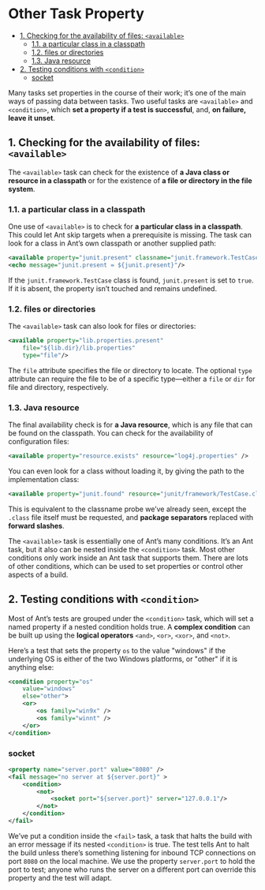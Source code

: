 # Other Task Property

<!-- TOC -->

- [1. Checking for the availability of files: `<available>`](#1-checking-for-the-availability-of-files-available)
  - [1.1. a particular class in a classpath](#11-a-particular-class-in-a-classpath)
  - [1.2. files or directories](#12-files-or-directories)
  - [1.3. Java resource](#13-java-resource)
- [2. Testing conditions with `<condition>`](#2-testing-conditions-with-condition)
  - [socket](#socket)

<!-- /TOC -->

Many tasks set properties in the course of their work; it’s one of the main ways of passing data between tasks. Two useful tasks are `<available>` and `<condition>`, which **set a property if a test is successful**, and, **on failure, leave it unset**.

## 1. Checking for the availability of files: `<available>`

The `<available>` task can check for the existence of **a Java class or resource in a classpath** or for the existence of **a file or directory in the file system**.

### 1.1. a particular class in a classpath

One use of `<available>` is to check for **a particular class in a classpath**. This could let Ant skip targets when a prerequisite is missing. The task can look for a class in Ant’s own classpath or another supplied path:

```xml
<available property="junit.present" classname="junit.framework.TestCase" />
<echo message="junit.present = ${junit.present}"/>
```

If the `junit.framework.TestCase` class is found, `junit.present` is set to `true`. If it is absent, the property isn’t touched and remains undefined.

### 1.2. files or directories

The `<available>` task can also look for files or directories:

```xml
<available property="lib.properties.present"
    file="${lib.dir}/lib.properties"
    type="file"/>
```

The `file` attribute specifies the file or directory to locate. The optional `type` attribute can require the file to be of a specific type—either a `file` or `dir` for file and directory, respectively.

### 1.3. Java resource

The final availability check is for **a Java resource**, which is any file that can be found on the classpath. You can check for the availability of configuration files:

```xml
<available property="resource.exists" resource="log4j.properties" />
```

You can even look for a class without loading it, by giving the path to the implementation class:

```xml
<available property="junit.found" resource="junit/framework/TestCase.class" />
```

This is equivalent to the classname probe we’ve already seen, except the `.class` file itself must be requested, and **package separators** replaced with **forward slashes**.

The `<available>` task is essentially one of Ant’s many conditions. It’s an Ant task, but it also can be nested inside the `<condition>` task. Most other conditions only work inside an Ant task that supports them. There are lots of other conditions, which can be used to set properties or control other aspects of a build.

## 2. Testing conditions with `<condition>`

Most of Ant’s tests are grouped under the `<condition>` task, which will set a named property if a nested condition holds true. A **complex condition** can be built up using the **logical operators** `<and>`, `<or>`, `<xor>`, and `<not>`.

Here’s a test that sets the property `os` to the value "windows" if the underlying OS is either of the two Windows platforms, or "other" if it is anything else:

```xml
<condition property="os"
    value="windows"
    else="other">
    <or>
        <os family="win9x" />
        <os family="winnt" />
    </or>
</condition>
```

### socket

```xml
<property name="server.port" value="8080" />
<fail message="no server at ${server.port}" >
    <condition>
        <not>
            <socket port="${server.port}" server="127.0.0.1"/>
        </not>
    </condition>
</fail>
```

We’ve put a condition inside the `<fail>` task, a task that halts the build with an error message if its nested `<condition>` is true. The test tells Ant to halt the build unless there’s something listening for inbound TCP connections on port `8080` on the local machine. We use the property `server.port` to hold the port to test; anyone who runs the server on a different port can override this property and the test will adapt.



